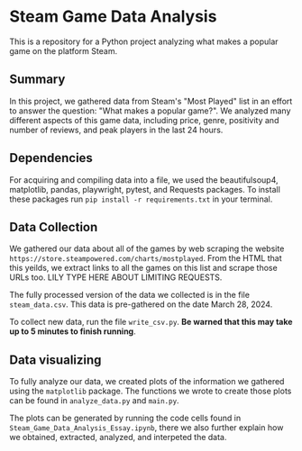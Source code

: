 # Steam Game Data Analysis

This is a repository for a Python project analyzing what makes a popular 
game on the platform Steam. 

## Summary

In this project, we gathered data from Steam's "Most Played" list in an effort 
to answer the question: "What makes a popular game?". We analyzed many different 
aspects of this game data, including price, genre, positivity and number of reviews, 
and peak players in the last 24 hours. 

## Dependencies

For acquiring and compiling data into a file, we used the beautifulsoup4, matplotlib, pandas, playwright,
pytest, and Requests packages. To install these packages run `pip install -r requirements.txt` in your terminal.

## Data Collection

We gathered our data about all of the games by web scraping the website 
`https://store.steampowered.com/charts/mostplayed`. From the HTML that this yeilds, we extract 
links to all the games on this list and scrape those URLs too. LILY TYPE HERE ABOUT LIMITING REQUESTS.

The fully processed version of the data we collected is in the file `steam_data.csv`. 
    This data is pre-gathered on the date March 28, 2024. 

To collect new data, run the file `write_csv.py`. **Be warned that this may take up to 
5 minutes to finish running**. 

## Data visualizing 

To fully analyze our data, we created plots of the information we gathered using the `matplotlib` package.
The functions we wrote to create those plots can be found in `analyze_data.py` and `main.py`. 

The plots can be generated by running the code cells found in `Steam_Game_Data_Analysis_Essay.ipynb`, 
there we also further explain how we obtained, extracted, analyzed, and interpeted the data.
